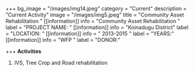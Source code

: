 +++
bg_image = "/images/img14.jpeg"
category = "Current"
description = "Current Activity"
image = "/images/img5.jpeg"
title = "Community Asset Rehabilitation  "
[[information]]
info = "Community Asset Rehabilitation  "
label = "PROJECT NAME: "
[[information]]
info = "Koinadugu District"
label = "LOCATION: "
[[information]]
info = " 2013-2015 "
label = "YEARS:"
[[information]]
info = "WFP  "
label = "DONOR:"

+++
**Activities**

1. IVS, Tree Crop and Road rehabilitation